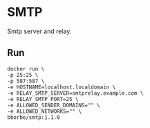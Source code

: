 # SMTP

Smtp server and relay.

## Run

```
docker run \
-p 25:25 \
-p 587:587 \
-e HOSTNAME=localhost.localdomain \
-e RELAY_SMTP_SERVER=smtprelay.example.com \
-e RELAY_SMTP_PORT=25 \
-e ALLOWED_SENDER_DOMAINS="" \
-e ALLOWED_NETWORKS="" \
bborbe/smtp:1.1.0
```
